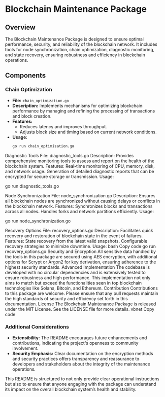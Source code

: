 # Blockchain Maintenance Package

## Overview
The Blockchain Maintenance Package is designed to ensure optimal performance, security, and reliability of the blockchain network. It includes tools for node synchronization, chain optimization, diagnostic monitoring, and state recovery, ensuring robustness and efficiency in blockchain operations.

## Components

### Chain Optimization
- **File:** `chain_optimization.go`
- **Description:** Implements mechanisms for optimizing blockchain performance by managing and refining the processing of transactions and block creation.
- **Features:**
  - Reduces latency and improves throughput.
  - Adjusts block size and timing based on current network conditions.
- **Usage:**
  ```bash
  go run chain_optimization.go

Diagnostic Tools
File: diagnostic_tools.go
Description: Provides comprehensive monitoring tools to assess and report on the health of the blockchain system.
Features:
Real-time monitoring of CPU, memory, disk, and network usage.
Generation of detailed diagnostic reports that can be encrypted for secure storage or transmission.
Usage:


go run diagnostic_tools.go


Node Synchronization
File: node_synchronization.go
Description: Ensures all blockchain nodes are synchronized without causing delays or conflicts in the blockchain network.
Features:
Synchronizes blocks and transactions across all nodes.
Handles forks and network partitions efficiently.
Usage:


go run node_synchronization.go



Recovery Options
File: recovery_options.go
Description: Facilitates quick recovery and restoration of blockchain state in the event of failures.
Features:
State recovery from the latest valid snapshots.
Configurable recovery strategies to minimize downtime.
Usage:
bash
Copy code
go run recovery_options.go
Security and Encryption
All sensitive data handled by the tools in this package are secured using AES encryption, with additional options for Scrypt or Argon2 for key derivation, ensuring adherence to the highest security standards.
Advanced Implementation
The codebase is developed with no circular dependencies and is extensively tested to ensure robustness and high performance. This implementation not only aims to match but exceed the functionalities seen in top blockchain technologies like Solana, Bitcoin, and Ethereum.
Contribution
Contributions to this package are welcome. Please ensure that any pull requests maintain the high standards of security and efficiency set forth in this documentation.
License
The Blockchain Maintenance Package is released under the MIT License. See the LICENSE file for more details.
vbnet
Copy code

### Additional Considerations
- **Extensibility:** The README encourages future enhancements and contributions, indicating the project's openness to community involvement.
- **Security Emphasis:** Clear documentation on the encryption methods and security practices offers transparency and reassurance to developers and stakeholders about the integrity of the maintenance operations.

This README is structured to not only provide clear operational instructions but also to ensure that anyone engaging with the package can understand its impact on the overall blockchain system’s health and stability.